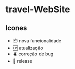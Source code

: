 # travel-WebSite

## Icones

- :package: nova funcionalidade
- :up: atualização
- :beetle: correção de bug
- :checkered_flag: release
 
